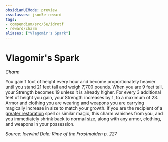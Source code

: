 ```yaml
---
obsidianUIMode: preview
cssclasses: json5e-reward
tags:
- compendium/src/5e/idrotf
- reward/charm
aliases: ["Vlagomir's Spark"]
---
```

# Vlagomir's Spark
*Charm*  

You gain 1 foot of height every hour and become proportionately heavier until you stand 21 feet tall and weigh 7,700 pounds. When you are 9 feet tall, your Strength becomes 19 unless it is already higher. For every 3 additional feet of height you gain, your Strength increases by 1, to a maximum of 23. Armor and clothing you are wearing and weapons you are carrying magically increase in size to match your growth. If you are the recipient of a [greater restoration](/Systems/5e/spells/greater-restoration.md) spell or similar magic, this charm vanishes from you, and you immediately shrink back to normal size, along with any armor, clothing, and weapons in your possession.

*Source: Icewind Dale: Rime of the Frostmaiden p. 227*